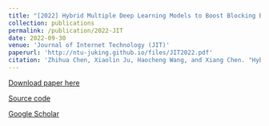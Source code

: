 ```yaml
---
title: "[2022] Hybrid Multiple Deep Learning Models to Boost Blocking Bug Prediction"
collection: publications
permalink: /publication/2022-JIT
date: 2022-09-30
venue: 'Journal of Internet Technology (JIT)'
paperurl: 'http://ntu-juking.github.io/files/JIT2022.pdf'
citation: 'Zhihua Chen, Xiaolin Ju, Haocheng Wang, and Xiang Chen. "Hybrid Multiple Deep Learning Models to Boost Blocking Bug Prediction". Journal of Internet Technology, 2022, 23(5):1099-1107.'
---
```


[Download paper here](http://ntu-juking.github.io/files/JIT2022.pdf)

[Source code]()

[Google Scholar](https://scholar.google.com/scholar?hl=zh-CN&as_sdt=0%2C5&q=Hybrid+Multiple+Deep+Learning+Models+to+Boost+Blocking+Bug+Prediction&btnG=)
